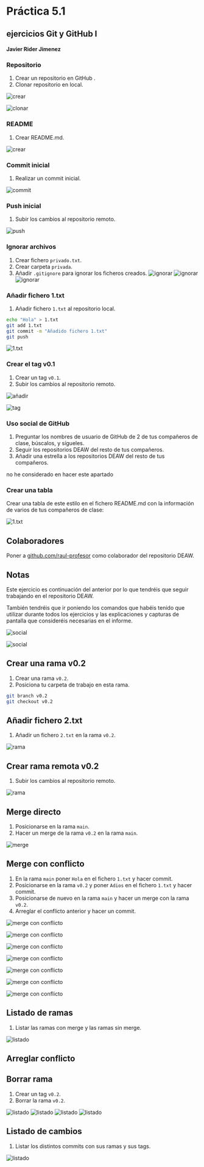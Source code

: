 # Práctica 5.1
## ejercicios Git y GitHub I
#### Javier Rider Jimenez

### Repositorio 
1. Crear un repositorio en GitHub .
2. Clonar repositorio en local.

![crear](./Imagenes/screenshot.0.jpg)

![clonar](./Imagenes/screenshot.2.jpg)

### README
1. Crear README.md.

![crear](./Imagenes/screenshot.3.jpg)

### Commit inicial
1. Realizar un commit inicial.

![commit](./Imagenes/screenshot.4.jpg)


### Push inicial
1. Subir los cambios al repositorio remoto.

![push](./Imagenes/screenshot.5.jpg)

### Ignorar archivos
1. Crear fichero `privado.txt`.
2. Crear carpeta `privada`.
3. Añadir `.gitignore` para ignorar los ficheros creados.
![ignorar](./Imagenes/screenshot.01.jpg)
![ignorar](./Imagenes/screenshot.02.jpg)
![ignorar](./Imagenes/screenshot.03.jpg)

### Añadir fichero 1.txt
1. Añadir fichero `1.txt` al repositorio local.

```bash
echo "Hola" > 1.txt
git add 1.txt
git commit -m "Añadido fichero 1.txt"
git push
```

![1.txt](./Imagenes/screenshot.8.jpg)

### Crear el tag v0.1
1. Crear un tag `v0.1`.
2. Subir los cambios al repositorio remoto.

![añadir](./Imagenes/screenshot.6.jpg)

![tag](./Imagenes/screenshot.7.jpg)

### Uso social de GitHub
1. Preguntar los nombres de usuario de GitHub de 2 de tus compañeros de clase, búscalos, y sígueles.
2. Seguir los repositorios DEAW del resto de tus compañeros.
3. Añadir una estrella a los repositorios DEAW del resto de tus compañeros.

no he considerado en hacer este apartado 

### Crear una tabla
Crear una tabla de este estilo en el fichero README.md con la información de varios de tus compañeros de clase:

![1.txt](./Imagenes/screenshot.8.jpg)

## Colaboradores
Poner a [github.com/raul-profesor](https://github.com/raul-profesor) como colaborador del repositorio DEAW.

## Notas
Este ejercicio es continuación del anterior por lo que tendréis que seguir trabajando en el repositorio DEAW.

También tendréis que ir poniendo los comandos que habéis tenido que utilizar durante todos los ejercicios y las explicaciones y capturas de pantalla que consideréis necesarias en el informe.

![social](./Imagenes/screenshot.9.jpg)

![social](./Imagenes/screenshot.10.jpg)

## Crear una rama v0.2
1. Crear una rama `v0.2`.
2. Posiciona tu carpeta de trabajo en esta rama.

```bash
git branch v0.2
git checkout v0.2
```

## Añadir fichero 2.txt
1. Añadir un fichero `2.txt` en la rama `v0.2`.

![rama](./Imagenes/screenshot.11.jpg)

## Crear rama remota v0.2
1. Subir los cambios al repositorio remoto.

![rama](./Imagenes/screenshot.12.jpg)

## Merge directo
1. Posicionarse en la rama `main`.
2. Hacer un merge de la rama `v0.2` en la rama `main`.

![merge](./Imagenes/screenshot.13.jpg)

## Merge con conflicto
1. En la rama `main` poner `Hola` en el fichero `1.txt` y hacer commit.
2. Posicionarse en la rama `v0.2` y poner `Adios` en el fichero `1.txt` y hacer commit.
3. Posicionarse de nuevo en la rama `main` y hacer un merge con la rama `v0.2`.
4. Arreglar el conflicto anterior y hacer un commit.

![merge con conflicto](./Imagenes/screenshot.14.jpg)

![merge con conflicto](./Imagenes/screenshot.15.jpg)

![merge con conflicto](./Imagenes/screenshot.16.jpg)

![merge con conflicto](./Imagenes/screenshot.17.jpg)

![merge con conflicto](./Imagenes/screenshot.18.jpg)

![merge con conflicto](./Imagenes/screenshot.19.jpg)

![merge con conflicto](./Imagenes/screenshot.20.jpg)

## Listado de ramas
1. Listar las ramas con merge y las ramas sin merge.

![listado](./Imagenes/screenshot.21.jpg)

## Arreglar conflicto

## Borrar rama
1. Crear un tag `v0.2`.
2. Borrar la rama `v0.2`.

![listado](./Imagenes/screenshot.22.jpg)
![listado](./Imagenes/screenshot.23.jpg)
![listado](./Imagenes/screenshot.24.jpg)
![listado](./Imagenes/screenshot.25.jpg)

## Listado de cambios
1. Listar los distintos commits con sus ramas y sus tags.

![listado](./Imagenes/screenshot.26.jpg)
